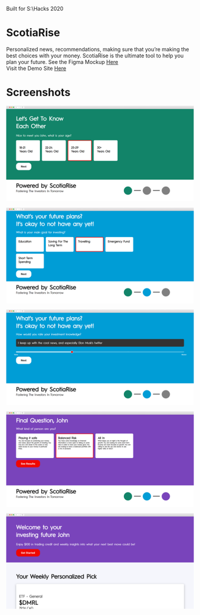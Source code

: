 Built for S:\Hacks 2020

# ScotiaRise

Personalized news, recommendations, making sure that you’re making the best choices with your money. ScotiaRise is the ultimate tool to help you plan your future.
See the Figma Mockup [Here](https://www.figma.com/file/uKgXCdlYbsgaeGBNaI1nDN/s-Hacks-Meme?node-id=0%3A1)  
Visit the Demo Site [Here](https://scotia-rise.netlify.app/)  

# Screenshots

![](/demo/page-1-step-2.png)

![](/demo/page-2-step-1.png)

![](/demo/page-2-step-2.png)

![](/demo/page-3-step-1.png)

![](/demo/results.png)
